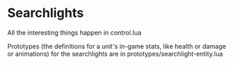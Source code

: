 # Searchlights

All the interesting things happen in control.lua

Prototypes (the definitions for a unit's in-game stats, like health or damage or animations) for the searchlights are in prototypes/searchlight-entity.lua
